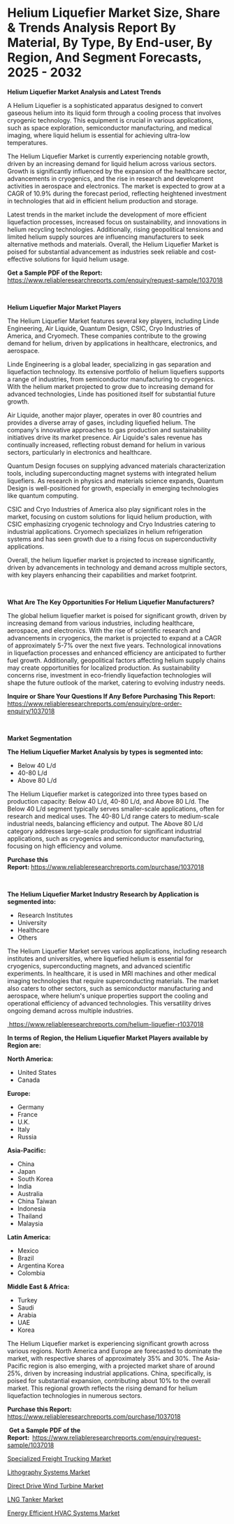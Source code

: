 <p><h1>Helium Liquefier Market Size, Share & Trends Analysis Report By Material, By Type, By End-user, By Region, And Segment Forecasts, 2025 - 2032</h1></p><p><strong>Helium Liquefier Market Analysis and Latest Trends</strong></p>
<p><p>A Helium Liquefier is a sophisticated apparatus designed to convert gaseous helium into its liquid form through a cooling process that involves cryogenic technology. This equipment is crucial in various applications, such as space exploration, semiconductor manufacturing, and medical imaging, where liquid helium is essential for achieving ultra-low temperatures.</p><p>The Helium Liquefier Market is currently experiencing notable growth, driven by an increasing demand for liquid helium across various sectors. Growth is significantly influenced by the expansion of the healthcare sector, advancements in cryogenics, and the rise in research and development activities in aerospace and electronics. The market is expected to grow at a CAGR of 10.9% during the forecast period, reflecting heightened investment in technologies that aid in efficient helium production and storage.</p><p>Latest trends in the market include the development of more efficient liquefaction processes, increased focus on sustainability, and innovations in helium recycling technologies. Additionally, rising geopolitical tensions and limited helium supply sources are influencing manufacturers to seek alternative methods and materials. Overall, the Helium Liquefier Market is poised for substantial advancement as industries seek reliable and cost-effective solutions for liquid helium usage.</p></p>
<p><strong>Get a Sample PDF of the Report:&nbsp;</strong> <a href="https://www.reliableresearchreports.com/enquiry/request-sample/1037018?utm_campaign=34&utm_medium=2&utm_source=Github&utm_content=ia&utm_term=08042025&utm_id=helium-liquefier">https://www.reliableresearchreports.com/enquiry/request-sample/1037018</a></p>
<p>&nbsp;</p>
<p><strong>Helium Liquefier Major Market Players</strong></p>
<p><p>The Helium Liquefier Market features several key players, including Linde Engineering, Air Liquide, Quantum Design, CSIC, Cryo Industries of America, and Cryomech. These companies contribute to the growing demand for helium, driven by applications in healthcare, electronics, and aerospace.</p><p>Linde Engineering is a global leader, specializing in gas separation and liquefaction technology. Its extensive portfolio of helium liquefiers supports a range of industries, from semiconductor manufacturing to cryogenics. With the helium market projected to grow due to increasing demand for advanced technologies, Linde has positioned itself for substantial future growth.</p><p>Air Liquide, another major player, operates in over 80 countries and provides a diverse array of gases, including liquefied helium. The company's innovative approaches to gas production and sustainability initiatives drive its market presence. Air Liquide's sales revenue has continually increased, reflecting robust demand for helium in various sectors, particularly in electronics and healthcare.</p><p>Quantum Design focuses on supplying advanced materials characterization tools, including superconducting magnet systems with integrated helium liquefiers. As research in physics and materials science expands, Quantum Design is well-positioned for growth, especially in emerging technologies like quantum computing.</p><p>CSIC and Cryo Industries of America also play significant roles in the market, focusing on custom solutions for liquid helium production, with CSIC emphasizing cryogenic technology and Cryo Industries catering to industrial applications. Cryomech specializes in helium refrigeration systems and has seen growth due to a rising focus on superconductivity applications.</p><p>Overall, the helium liquefier market is projected to increase significantly, driven by advancements in technology and demand across multiple sectors, with key players enhancing their capabilities and market footprint.</p></p>
<p>&nbsp;</p>
<p><strong>What Are The Key Opportunities For Helium Liquefier Manufacturers?</strong></p>
<p><p>The global helium liquefier market is poised for significant growth, driven by increasing demand from various industries, including healthcare, aerospace, and electronics. With the rise of scientific research and advancements in cryogenics, the market is projected to expand at a CAGR of approximately 5-7% over the next five years. Technological innovations in liquefaction processes and enhanced efficiency are anticipated to further fuel growth. Additionally, geopolitical factors affecting helium supply chains may create opportunities for localized production. As sustainability concerns rise, investment in eco-friendly liquefaction technologies will shape the future outlook of the market, catering to evolving industry needs.</p></p>
<p><strong>Inquire or Share Your Questions If Any Before Purchasing This Report:</strong> <a href="https://www.reliableresearchreports.com/enquiry/pre-order-enquiry/1037018?utm_campaign=34&utm_medium=2&utm_source=Github&utm_content=ia&utm_term=08042025&utm_id=helium-liquefier">https://www.reliableresearchreports.com/enquiry/pre-order-enquiry/1037018</a></p>
<p>&nbsp;</p>
<p><strong>Market Segmentation</strong></p>
<p><strong>The Helium Liquefier Market Analysis by types is segmented into:</strong></p>
<p><ul><li>Below 40 L/d</li><li>40-80 L/d</li><li>Above 80 L/d</li></ul></p>
<p><p>The Helium Liquefier market is categorized into three types based on production capacity: Below 40 L/d, 40-80 L/d, and Above 80 L/d. The Below 40 L/d segment typically serves smaller-scale applications, often for research and medical uses. The 40-80 L/d range caters to medium-scale industrial needs, balancing efficiency and output. The Above 80 L/d category addresses large-scale production for significant industrial applications, such as cryogenics and semiconductor manufacturing, focusing on high efficiency and volume.</p></p>
<p><strong>Purchase this Report:&nbsp;</strong><a href="https://www.reliableresearchreports.com/purchase/1037018?utm_campaign=34&utm_medium=2&utm_source=Github&utm_content=ia&utm_term=08042025&utm_id=helium-liquefier">https://www.reliableresearchreports.com/purchase/1037018</a></p>
<p>&nbsp;</p>
<p><strong>The Helium Liquefier Market Industry Research by Application is segmented into:</strong></p>
<p><ul><li>Research Institutes</li><li>University</li><li>Healthcare</li><li>Others</li></ul></p>
<p><p>The Helium Liquefier Market serves various applications, including research institutes and universities, where liquefied helium is essential for cryogenics, superconducting magnets, and advanced scientific experiments. In healthcare, it is used in MRI machines and other medical imaging technologies that require superconducting materials. The market also caters to other sectors, such as semiconductor manufacturing and aerospace, where helium's unique properties support the cooling and operational efficiency of advanced technologies. This versatility drives ongoing demand across multiple industries.</p></p>
<p><a href="https://www.reliableresearchreports.com/helium-liquefier-r1037018?utm_campaign=34&utm_medium=2&utm_source=Github&utm_content=ia&utm_term=08042025&utm_id=helium-liquefier">&nbsp;https://www.reliableresearchreports.com/helium-liquefier-r1037018</a></p>
<p><strong>In terms of Region, the Helium Liquefier Market Players available by Region are:</strong></p>
<p>
    <p> <strong> North America: </strong>
        <ul>
            <li>United States</li>
            <li>Canada</li>
        </ul>
        </p> 
    <p> <strong> Europe: </strong>
        <ul>
            <li>Germany</li>
            <li>France</li>
            <li>U.K.</li>
            <li>Italy</li>
            <li>Russia</li>
        </ul>
        </p> 
    <p> <strong> Asia-Pacific: </strong>
        <ul>
            <li>China</li>
            <li>Japan</li>
            <li>South Korea</li>
            <li>India</li>
            <li>Australia</li>
            <li>China Taiwan</li>
            <li>Indonesia</li>
            <li>Thailand</li>
            <li>Malaysia</li>
        </ul>
        </p> 
    <p> <strong> Latin America: </strong>
        <ul>
            <li>Mexico</li>
            <li>Brazil</li>
            <li>Argentina Korea</li>
            <li>Colombia</li>
        </ul>
        </p> 
    <p> <strong> Middle East & Africa: </strong>
        <ul>
            <li>Turkey</li>
            <li>Saudi</li>
            <li>Arabia</li>
            <li>UAE</li>
            <li>Korea</li>
        </ul>
    </p>
    </p>
<p><p>The Helium Liquefier market is experiencing significant growth across various regions. North America and Europe are forecasted to dominate the market, with respective shares of approximately 35% and 30%. The Asia-Pacific region is also emerging, with a projected market share of around 25%, driven by increasing industrial applications. China, specifically, is poised for substantial expansion, contributing about 10% to the overall market. This regional growth reflects the rising demand for helium liquefaction technologies in numerous sectors.</p></p>
<p><strong>Purchase this Report: </strong><a href="https://www.reliableresearchreports.com/purchase/1037018?utm_campaign=34&utm_medium=2&utm_source=Github&utm_content=ia&utm_term=08042025&utm_id=helium-liquefier">https://www.reliableresearchreports.com/purchase/1037018</a></p>
<p>&nbsp;<strong>Get a Sample PDF of the Report:&nbsp;&nbsp;</strong><a href="https://www.reliableresearchreports.com/enquiry/request-sample/1037018?utm_campaign=34&utm_medium=2&utm_source=Github&utm_content=ia&utm_term=08042025&utm_id=helium-liquefier">https://www.reliableresearchreports.com/enquiry/request-sample/1037018</a></p>
<p><strong></strong></p>
<p><p><a href="https://github.com/AlisaRowe24/Market-Research-Report-List-2/blob/main/specialized-freight-trucking-market.md?utm_campaign=34&utm_medium=2&utm_source=Github&utm_content=ia&utm_term=08042025&utm_id=helium-liquefier">Specialized Freight Trucking Market</a></p><p><a href="https://github.com/AshikRahman991/Market-Research-Report-List-2/blob/main/lithography-systems-market.md?utm_campaign=34&utm_medium=2&utm_source=Github&utm_content=ia&utm_term=08042025&utm_id=helium-liquefier">Lithography Systems Market</a></p><p><a href="https://github.com/guneycigdem35/Market-Research-Report-List-5/blob/main/direct-drive-wind-turbine-market.md?utm_campaign=34&utm_medium=2&utm_source=Github&utm_content=ia&utm_term=08042025&utm_id=helium-liquefier">Direct Drive Wind Turbine Market</a></p><p><a href="https://github.com/HobertDavis43/Market-Research-Report-List-2/blob/main/lng-tanker-market.md?utm_campaign=34&utm_medium=2&utm_source=Github&utm_content=ia&utm_term=08042025&utm_id=helium-liquefier">LNG Tanker Market</a></p><p><a href="https://github.com/mabutironaldo/Market-Research-Report-List-7/blob/main/energy-efficient-hvac-systems-market.md?utm_campaign=34&utm_medium=2&utm_source=Github&utm_content=ia&utm_term=08042025&utm_id=helium-liquefier">Energy Efficient HVAC Systems Market</a></p></p>